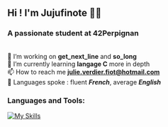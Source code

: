 ## Hi ! I'm Jujufinote 👋😁
### A passionate student at 42Perpignan

<br>🔭 I’m working on **get_next_line** and **so_long** 
<br>🌱 I’m currently learning **langage C** more in depth 
<br>📫 How to reach me **julie.verdier.fiot@hotmail.com** 
<br>👅 Languages spoke : fluent ***French***, average ***English***

### Languages and Tools:
[![My Skills](https://skillicons.dev/icons?i=c,python,html)](https://skillicons.dev)

<!---
Jujufinote/Jujufinote is a ✨ special ✨ repository because its `README.md` (this file) appears on your GitHub profile.
You can click the Preview link to take a look at your changes.
--->
